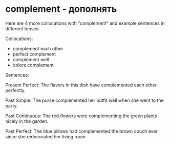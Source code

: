 # complement  - дополнять


Here are 4 more collocations with "complement" and example sentences in different tenses:

Collocations:

- complement each other
- perfect complement
- complement well
- colors complement

Sentences:

Present Perfect:
The flavors in this dish have complemented each other perfectly.

Past Simple:
The purse complemented her outfit well when she went to the party.

Past Continuous:
The red flowers were complementing the green plants nicely in the garden.

Past Perfect:
The blue pillows had complemented the brown couch ever since she redecorated her living room.